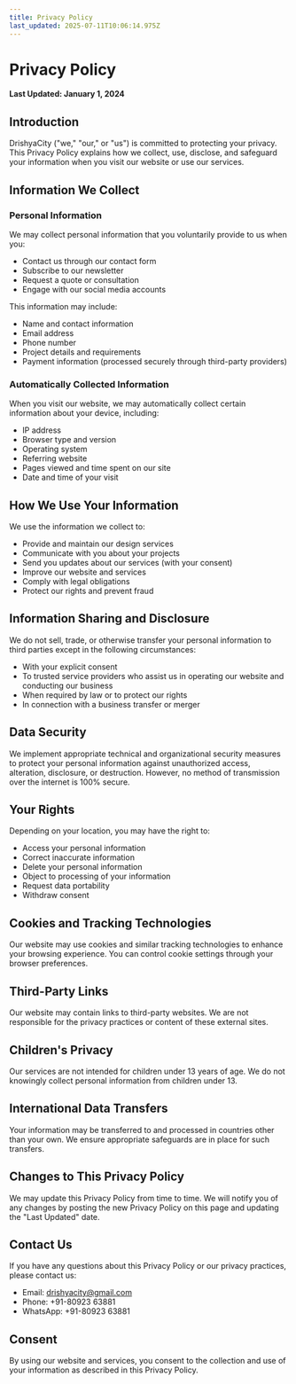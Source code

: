 ```yaml
---
title: Privacy Policy
last_updated: 2025-07-11T10:06:14.975Z
---
```


# Privacy Policy

**Last Updated: January 1, 2024**

## Introduction

DrishyaCity ("we," "our," or "us") is committed to protecting your privacy. This Privacy Policy explains how we collect, use, disclose, and safeguard your information when you visit our website or use our services.

## Information We Collect

### Personal Information
We may collect personal information that you voluntarily provide to us when you:
- Contact us through our contact form
- Subscribe to our newsletter
- Request a quote or consultation
- Engage with our social media accounts

This information may include:
- Name and contact information
- Email address
- Phone number
- Project details and requirements
- Payment information (processed securely through third-party providers)

### Automatically Collected Information
When you visit our website, we may automatically collect certain information about your device, including:
- IP address
- Browser type and version
- Operating system
- Referring website
- Pages viewed and time spent on our site
- Date and time of your visit

## How We Use Your Information

We use the information we collect to:
- Provide and maintain our design services
- Communicate with you about your projects
- Send you updates about our services (with your consent)
- Improve our website and services
- Comply with legal obligations
- Protect our rights and prevent fraud

## Information Sharing and Disclosure

We do not sell, trade, or otherwise transfer your personal information to third parties except in the following circumstances:
- With your explicit consent
- To trusted service providers who assist us in operating our website and conducting our business
- When required by law or to protect our rights
- In connection with a business transfer or merger

## Data Security

We implement appropriate technical and organizational security measures to protect your personal information against unauthorized access, alteration, disclosure, or destruction. However, no method of transmission over the internet is 100% secure.

## Your Rights

Depending on your location, you may have the right to:
- Access your personal information
- Correct inaccurate information
- Delete your personal information
- Object to processing of your information
- Request data portability
- Withdraw consent

## Cookies and Tracking Technologies

Our website may use cookies and similar tracking technologies to enhance your browsing experience. You can control cookie settings through your browser preferences.

## Third-Party Links

Our website may contain links to third-party websites. We are not responsible for the privacy practices or content of these external sites.

## Children's Privacy

Our services are not intended for children under 13 years of age. We do not knowingly collect personal information from children under 13.

## International Data Transfers

Your information may be transferred to and processed in countries other than your own. We ensure appropriate safeguards are in place for such transfers.

## Changes to This Privacy Policy

We may update this Privacy Policy from time to time. We will notify you of any changes by posting the new Privacy Policy on this page and updating the "Last Updated" date.

## Contact Us

If you have any questions about this Privacy Policy or our privacy practices, please contact us:

- Email: drishyacity@gmail.com
- Phone: +91-80923 63881
- WhatsApp: +91-80923 63881

## Consent

By using our website and services, you consent to the collection and use of your information as described in this Privacy Policy.
